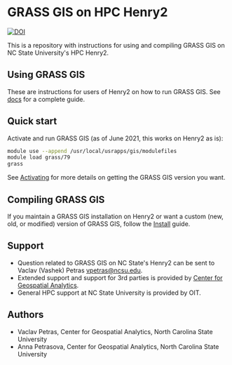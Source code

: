 # GRASS GIS on HPC Henry2

[![DOI](https://zenodo.org/badge/DOI/10.5281/zenodo.4973732.svg)](https://doi.org/10.5281/zenodo.4973732)

This is a repository with instructions for using and compiling GRASS GIS
on NC State University's HPC Henry2.

## Using GRASS GIS

These are instructions for users of Henry2 on how to run GRASS GIS.
See [docs](docs) for a complete guide.

## Quick start

Activate and run GRASS GIS (as of June 2021, this works on Henry2 as is):

```bash
module use --append /usr/local/usrapps/gis/modulefiles
module load grass/79
grass
```

See [Activating](docs/activating.md) for more details on getting
the GRASS GIS version you want.

## Compiling GRASS GIS

If you maintain a GRASS GIS installation on Henry2 or want a custom
(new, old, or modified) version of GRASS GIS,
follow the [Install](docs/install.md) guide.

## Support

- Question related to GRASS GIS on NC State's Henry2 can be sent to
  Vaclav (Vashek) Petras <vpetras@ncsu.edu>.
- Extended support and support for 3rd parties is provided by
  [Center for Geospatial Analytics](https://cnr.ncsu.edu/geospatial/engage/service-center/).
- General HPC support at NC State University is provided by OIT.

## Authors

- Vaclav Petras, Center for Geospatial Analytics, North Carolina State University
- Anna Petrasova, Center for Geospatial Analytics, North Carolina State University
